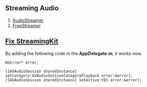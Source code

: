 ## Streaming Audio

1. [AudioStreamer](https://github.com/mattgallagher/AudioStreamer)
2. [FreeStreamer](https://github.com/muhku/FreeStreamer)


## [Fix StreamingKit](https://github.com/tumtumtum/StreamingKit/issues?utf8=%E2%9C%93&q=is%3Aissue+is%3Aclosed+dataSourceEof+)

By adding the following code in the **AppDelegate.m**, it works now.
    
    NSError* error;
    
    [[AVAudioSession sharedInstance] setCategory:AVAudioSessionCategoryPlayback error:&error];
    [[AVAudioSession sharedInstance] setActive:YES error:&error];
    